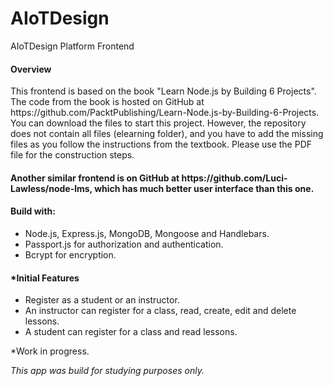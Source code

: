# AIoTDesign
<p> AIoTDesign Platform Frontend</p> 

<h4> Overview </h4>
<p> This frontend is based on the book "Learn Node.js by Building 6 Projects". The code from the book is hosted on GitHub at https://github.com/PacktPublishing/Learn-Node.js-by-Building-6-Projects. 
You can download the files to start this project. However, the repository does not contain all files (elearning folder), and you have to add the missing files as you follow the instructions from the textbook. Please use the PDF file for the construction steps.
</p>

<h4> Another similar frontend is on GitHub at https://github.com/Luci-Lawless/node-lms, which has much better user interface than this one. </h4>

<h4>Build with:</h4>
<ul>
  <li>Node.js, Express.js, MongoDB, Mongoose and Handlebars.</li>
  <li>Passport.js for authorization and authentication.</li>
  <li>Bcrypt for encryption.</li>
</ul>

<h4>*Initial Features</h4>
<ul>
  <li>Register as a student or an instructor.</li>
  <li>An instructor can register for a class, read, create, edit and delete lessons.</li>
  <li>A student can register for a class and read lessons.</li>
</ul>
<p>*Work in progress.</p>
<i>This app was build for studying purposes only.</i>

 


